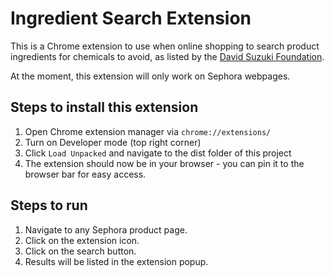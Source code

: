 # Ingredient Search Extension
This is a Chrome extension to use when online shopping to search product ingredients for chemicals to avoid, as listed by the [David Suzuki Foundation](https://davidsuzuki.org/living-green/dirty-dozen-cosmetic-chemicals-avoid/).

At the moment, this extension will only work on Sephora webpages.

## Steps to install this extension

1. Open Chrome extension manager via `chrome://extensions/`
2. Turn on Developer mode (top right corner)
3. Click `Load Unpacked` and navigate to the dist folder of this project
4. The extension should now be in your browser - you can pin it to the browser bar for easy access.

## Steps to run

1. Navigate to any Sephora product page.
2. Click on the extension icon.
3. Click on the search button.
4. Results will be listed in the extension popup.
